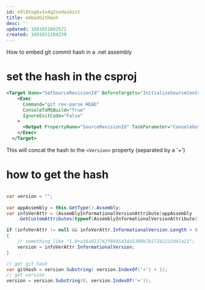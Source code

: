 ```yaml
---
id: e9l8togkv1n4q2sxdai6zzt
title: embedGitHash
desc: ''
updated: 1691651802571
created: 1691651184259
---
```


How to embed git commit hash in a .net assembly

# set the hash in the csproj

```xml
<Target Name="SetSourceRevisionId" BeforeTargets="InitializeSourceControlInformation">
    <Exec
      Command="git rev-parse HEAD"
      ConsoleToMSBuild="True"
      IgnoreExitCode="False"
    >
      <Output PropertyName="SourceRevisionId" TaskParameter="ConsoleOutput"/>
    </Exec>
  </Target>
```

This will concat the hash to the `<Version>` property (separated by a '+')

# how to get the hash

```c#

var version = ""; 
            
var appAssembly = this.GetType().Assembly;
var infoVerAttr = (AssemblyInformationalVersionAttribute)appAssembly
    .GetCustomAttributes(typeof(AssemblyInformationalVersionAttribute)).FirstOrDefault();

if (infoVerAttr != null && infoVerAttr.InformationalVersion.Length > 6)
{
    // something like "1.0+a34a913742f8845d3da5309b7b17242222d41a21";
    version = infoVerAttr.InformationalVersion;
}

// get git hash
var gitHash = version.Substring( version.IndexOf('+') + 1);
// get version 
version = version.Substring(0, version.IndexOf('+'));

```